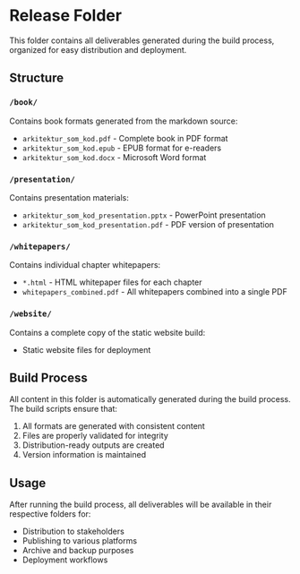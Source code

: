 # Release Folder

This folder contains all deliverables generated during the build process, organized for easy distribution and deployment.

## Structure

### `/book/`
Contains book formats generated from the markdown source:
- `arkitektur_som_kod.pdf` - Complete book in PDF format
- `arkitektur_som_kod.epub` - EPUB format for e-readers
- `arkitektur_som_kod.docx` - Microsoft Word format

### `/presentation/`
Contains presentation materials:
- `arkitektur_som_kod_presentation.pptx` - PowerPoint presentation
- `arkitektur_som_kod_presentation.pdf` - PDF version of presentation

### `/whitepapers/`
Contains individual chapter whitepapers:
- `*.html` - HTML whitepaper files for each chapter
- `whitepapers_combined.pdf` - All whitepapers combined into a single PDF

### `/website/`
Contains a complete copy of the static website build:
- Static website files for deployment

## Build Process

All content in this folder is automatically generated during the build process. The build scripts ensure that:

1. All formats are generated with consistent content
2. Files are properly validated for integrity
3. Distribution-ready outputs are created
4. Version information is maintained

## Usage

After running the build process, all deliverables will be available in their respective folders for:
- Distribution to stakeholders
- Publishing to various platforms
- Archive and backup purposes
- Deployment workflows